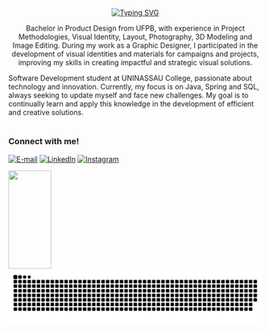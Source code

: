 <div align="center">
  <a href="https://git.io/typing-svg">
    <img src="https://readme-typing-svg.demolab.com?font=Fira+Code&weight=500&size=22&pause=400&color=FFFFFF&center=true&vCenter=true&random=false&width=524&lines=Welcome+to+my+profile!" alt="Typing SVG">
  </a>
</div>

<p align="center">Bachelor in Product Design from UFPB, with experience in Project Methodologies, Visual Identity, Layout, Photography, 3D Modeling and Image Editing. During my work as a Graphic Designer, I participated in the development of visual identities and materials for campaigns and projects, improving my skills in creating impactful and strategic visual solutions. 

Software Development student at UNINASSAU College, passionate about technology and innovation. Currently, my focus is on Java, Spring and SQL, always seeking to update myself and face new challenges. My goal is to continually learn and apply this knowledge in the development of efficient and creative solutions.

#
  
<h3 align="left">Connect with me!</h3>

[![E-mail](https://img.shields.io/badge/-Email-000?style=for-the-badge&logo=microsoft-outlook&logoColor=FF00F6&color:FFF)](mailto:havook93@gmail.com)
[![LinkedIn](https://img.shields.io/badge/-LinkedIn-000?style=for-the-badge&logo=linkedin&logoColor=FF00F6&color:FFF)](https://www.linkedin.com/in/rafavfa/)
[![Instagram](https://img.shields.io/badge/-Instagram-000?style=for-the-badge&logo=instagram&logoColor=FF00F6&color:FFF)](https://www.instagram.com/rafaelvictor.exe/)

<div align="left">
  
<img width="41%" height="195px" src="https://github-readme-stats.vercel.app/api/top-langs/?username=rafavfa&layout=compact&hide_border=true&title_color=ffffff&text_color=ffffff&bg_color=0d1117" />
  
</div>


<picture align="center">
  <source media="(prefers-color-scheme: dark)" srcset="https://raw.githubusercontent.com/rafavfa/rafavfa/output/github-contribution-grid-snake-dark.svg">
  <source media="(prefers-color-scheme: light)" srcset="https://raw.githubusercontent.com/rafavfa/rafavfa/output/github-contribution-grid-snake-dark.svg">
  <img align="center" alt="github contribution grid snake animation" src="https://raw.githubusercontent.com/mari4souza/mari4souza/output/github-contribution-grid-snake.svg">
</picture>
